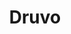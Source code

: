---
title: Druvo
github: https://github.com/Druvo
mode: dark
transition: 1s
score: 88.3
archetype:
- Cool Banner
- Code
---